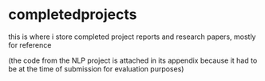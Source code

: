 # completedprojects

this is where i store completed project reports and research papers, mostly for reference

(the code from the NLP project is attached in its appendix because it had to be at the time of submission for evaluation purposes)

